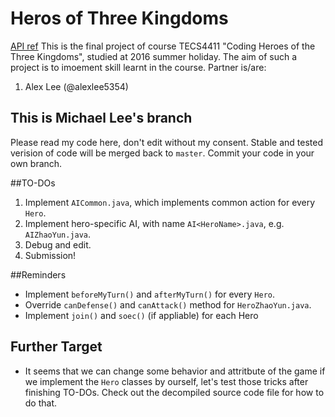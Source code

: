 # Heros of Three Kingdoms
[API ref](http://www.comp.hkbu.edu.hk/~mandel/kingdom/)
This is the final project of course TECS4411 "Coding Heroes of the Three Kingdoms", studied at 2016 summer holiday.
The aim of such a project is to imoement skill learnt in the course.
Partner is/are: 
1. Alex Lee (@alexlee5354)

## This is Michael Lee's branch
Please read my code here, don't edit without my consent.
Stable and tested verision of code will be merged back to `master`.
Commit your code in your own branch.

##TO-DOs
1. Implement `AICommon.java`, which implements common action for every `Hero`.
2. Implement hero-specific AI, with name `AI<HeroName>.java`, e.g. `AIZhaoYun.java`.
3. Debug and edit.
4. Submission!

##Reminders
* Implement `beforeMyTurn()` and `afterMyTurn()` for every `Hero`.
* Override `canDefense()` and `canAttack()` method for `HeroZhaoYun.java`.
* Implement `join()` and `soec()` (if appliable) for each Hero

## Further Target
* It seems that we can change some behavior and attritbute of the game if we implement the `Hero` classes by ourself, let's test those tricks after finishing TO-DOs. Check out the decompiled source code file for how to do that.

